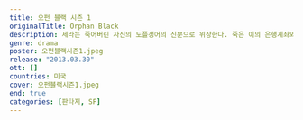 ```yaml
---
title: 오펀 블랙 시즌 1
originalTitle: Orphan Black
description: 세라는 죽어버린 자신의 도플갱어의 신분으로 위장한다. 죽은 이의 은행계좌와 남자친구까지 모두 소유하며 세라 자신의 삶이 나아지길 희망한다.
genre: drama
poster: 오펀블랙시즌1.jpeg
release: "2013.03.30"
ott: []
countries: 미국
cover: 오펀블랙시즌1.jpeg
end: true
categories: [판타지, SF]
---
```

